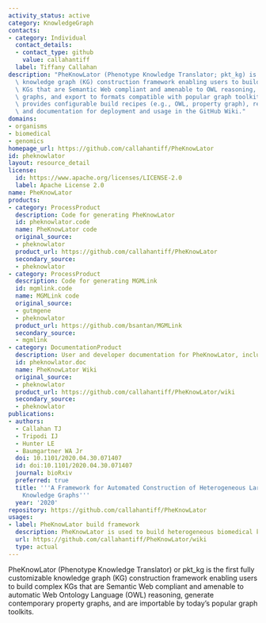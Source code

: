 ```yaml
---
activity_status: active
category: KnowledgeGraph
contacts:
- category: Individual
  contact_details:
  - contact_type: github
    value: callahantiff
  label: Tiffany Callahan
description: "PheKnowLator (Phenotype Knowledge Translator; pkt_kg) is a customizable\
  \ knowledge graph (KG) construction framework enabling users to build large, heterogeneous\
  \ KGs that are Semantic Web compliant and amenable to OWL reasoning, generate property\
  \ graphs, and export to formats compatible with popular graph toolkits. The project\
  \ provides configurable build recipes (e.g., OWL, property graph), reproducible pipelines,\
  \ and documentation for deployment and usage in the GitHub Wiki."
domains:
- organisms
- biomedical
- genomics
homepage_url: https://github.com/callahantiff/PheKnowLator
id: pheknowlator
layout: resource_detail
license:
  id: https://www.apache.org/licenses/LICENSE-2.0
  label: Apache License 2.0
name: PheKnowLator
products:
- category: ProcessProduct
  description: Code for generating PheKnowLator
  id: pheknowlator.code
  name: PheKnowLator code
  original_source:
  - pheknowlator
  product_url: https://github.com/callahantiff/PheKnowLator
  secondary_source:
  - pheknowlator
- category: ProcessProduct
  description: Code for generating MGMLink
  id: mgmlink.code
  name: MGMLink code
  original_source:
  - gutmgene
  - pheknowlator
  product_url: https://github.com/bsantan/MGMLink
  secondary_source:
  - mgmlink
- category: DocumentationProduct
  description: User and developer documentation for PheKnowLator, including build recipes and usage guides
  id: pheknowlator.doc
  name: PheKnowLator Wiki
  original_source:
  - pheknowlator
  product_url: https://github.com/callahantiff/PheKnowLator/wiki
  secondary_source:
  - pheknowlator
publications:
- authors:
  - Callahan TJ
  - Tripodi IJ
  - Hunter LE
  - Baumgartner WA Jr
  doi: 10.1101/2020.04.30.071407
  id: doi:10.1101/2020.04.30.071407
  journal: bioRxiv
  preferred: true
  title: '''A Framework for Automated Construction of Heterogeneous Large-Scale Biomedical
    Knowledge Graphs'''
  year: '2020'
repository: https://github.com/callahantiff/PheKnowLator
usages:
- label: PheKnowLator build framework
  description: PheKnowLator is used to build heterogeneous biomedical knowledge graphs with OWL semantics and property graph exports using configurable pipelines.
  url: https://github.com/callahantiff/PheKnowLator/wiki
  type: actual
---
```

PheKnowLator (Phenotype Knowledge Translator) or pkt_kg is the first fully customizable 
knowledge graph (KG) construction framework enabling users to build complex KGs that 
are Semantic Web compliant and amenable to automatic Web Ontology Language (OWL) 
reasoning, generate contemporary property graphs, and are importable by today’s popular 
graph toolkits.